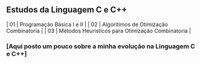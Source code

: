## Estudos da Linguagem C e C++

| 01 | Programação Básica I e II |
| 02 | Algoritimos de Otimização Combinatoria |
| 03 | Métodos Heuristicos para Otimização Combinatoria |

### [Aqui posto um pouco sobre a minha evolução na Linguagem C e C++]
